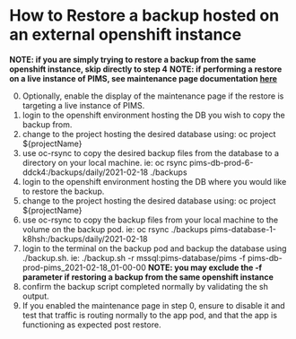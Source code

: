 # How to Restore a backup hosted on an external openshift instance

**NOTE: if you are simply trying to restore a backup from the same openshift instance, skip directly to step 4**
**NOTE: if performing a restore on a live instance of PIMS, see maintenance page documentation [here](./README.md)**

0. Optionally, enable the display of the maintenance page if the restore is targeting a live instance of PIMS.
1. login to the openshift environment hosting the DB you wish to copy the backup from.
1. change to the project hosting the desired database using: oc project \${projectName}
1. use oc-rsync to copy the desired backup files from the database to a directory on your local machine. ie: oc rsync pims-db-prod-6-ddck4:/backups/daily/2021-02-18 ./backups
1. login to the openshift environment hosting the DB where you would like to restore the backup.
1. change to the project hosting the desired database using: oc project \${projectName}
1. use oc-rsync to copy the backup files from your local machine to the volume on the backup pod. ie: oc rsync ./backups pims-database-1-k8hsh:/backups/daily/2021-02-18
1. login to the terminal on the backup pod and backup the database using ./backup.sh. ie: ./backup.sh -r mssql:pims-database/pims -f pims-db-prod-pims_2021-02-18_01-00-00 **NOTE: you may exclude the -f parameter if restoring a backup from the same openshift instance**
1. confirm the backup script completed normally by validating the sh output.
1. If you enabled the maintenance page in step 0, ensure to disable it and test that traffic is routing normally to the app pod, and that the app is functioning as expected post restore.
